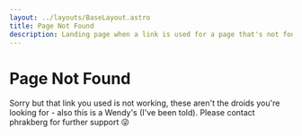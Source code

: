 ```yaml
---
layout: ../layouts/BaseLayout.astro
title: Page Not Found
description: Landing page when a link is used for a page that's not found or supported
---
```


# Page Not Found

Sorry but that link you used is not working, these aren't the droids you're looking for - also this is a Wendy's (I've been told). Please contact phrakberg for further support 😜
